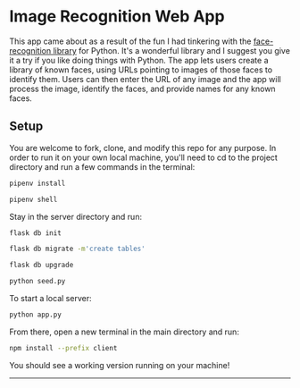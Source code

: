 # Image Recognition Web App

This app came about as a result of the fun I had tinkering with the [face-recognition library](https://pypi.org/project/face-recognition/) for Python.  It's a wonderful library and I suggest you give it a try if you like doing things with Python.  The app lets users create a library of known faces, using URLs pointing to images of those faces to identify them.  Users can then enter the URL of any image and the app will process the image, identify the faces, and provide names for any known faces.  


## Setup

You are welcome to fork, clone, and modify this repo for any purpose.  In order to run it on your own local machine, you'll need to cd to the project directory and run a few commands in the terminal:
```bash
pipenv install
```
```bash
pipenv shell
```

Stay in the server directory and run:

```bash
flask db init
```
```bash
flask db migrate -m'create tables'
```
```bash
flask db upgrade
```
```bash
python seed.py
```

To start a local server:
```bash
python app.py
```
From there, open a new terminal in the main directory and run:
```bash
npm install --prefix client
```
You should see a working version running on your machine!

---